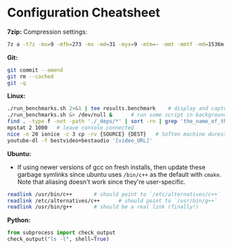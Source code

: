 # Configuration Cheatsheet
__7zip:__ Compression settings:
```bash
7z a -t7z -mx=9 -mfb=273 -ms -md=31 -myx=9 -mtm=- -mmt -mmtf -md=1536m -mmf=bt3 -mmc=10000 -mpb=0 -mlc=0
```

__Git:__
```bash
git commit --amend
git rm --cached
git -q
```

__Linux:__
```bash
./run_benchmarks.sh 2>&1 | tee results.benchmark    # display and capture cerr, cout
./run_benchmarks.sh &> /dev/null &      # run some script in background w/o printing everywhere
find . -type f -not -path './_deps/*' | sort -rn | grep 'the_name_of_the_file_i_want'
mpstat 2 1000   # leave console connected
nice -n 20 ionice -c 3 cp -rv {SOURCE} {DEST}   # Soften machine duress
youtube-dl -f bestvideo+bestaudio '[video_URL]'
```

__Ubuntu:__
* If using newer versions of gcc on fresh installs, then update these garbage
symlinks since ubuntu uses `/bin/c++` as the default with `cmake`. Note that 
aliasing doesn't work since they're user-specific.
```bash
readlink /usr/bin/c++       # should point to `/etc/alternatives/c++`
readlink /etc/alternatives/c++      # should point to `/usr/bin/g++`
readlink /usr/bin/g++       # should be a real link (finally!)
```


__Python:__
```python
from subprocess import check_output
check_output("ls -l", shell=True)
```
